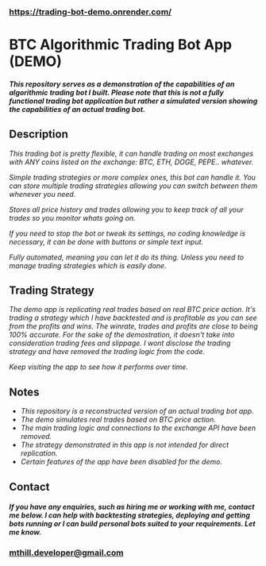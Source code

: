 ### https://trading-bot-demo.onrender.com/
# BTC Algorithmic Trading Bot App (DEMO)


#### *This repository serves as a demonstration of the capabilities of an algorithmic trading bot I built. Please note that this is not a fully functional trading bot application but rather a simulated version showing the capabilities of an actual trading bot.*

## Description
*This trading bot is pretty flexible, it can handle trading on most exchanges with ANY coins listed on the exchange: BTC, ETH, DOGE, PEPE.. whatever.*

*Simple trading strategies or more complex ones, this bot can handle it. You can store multiple trading strategies allowing you can switch between them whenever you need.*

*Stores all price history and trades allowing you to keep track of all your trades so you monitor whats going on.*

*If you need to stop the bot or tweak its settings, no coding knowledge is necessary, it can be done with buttons or simple text input.*

*Fully automated, meaning you can let it do its thing. Unless you need to manage trading strategies which is easily done.*

## **Trading Strategy**

*The demo app is replicating real trades based on real BTC price action. It's trading a strategy which I have backtested and is profitable as you can see from the profits and wins. The winrate, trades and profits are close to being 100% accurate. For the sake of the demostration, it doesn't take into consideration trading fees and slippage. I wont disclose the trading strategy and have removed the trading logic from the code.*

*Keep visiting the app to see how it performs over time.*

## Notes

- *This repository is a reconstructed version of an actual trading bot app.*
- *The demo simulates real trades based on BTC price action.*
- *The main trading logic and connections to the exchange API have been removed.*
- *The strategy demonstrated in this app is not intended for direct replication.*
- *Certain features of the app have been disabled for the demo.*

## Contact
#### *If you have any enquiries, such as hiring me or working with me, contact me below. I can help with backtesting strategies, deploying and getting bots running or I can build personal bots suited to your requirements. Let me know.*
### mthill.developer@gmail.com





